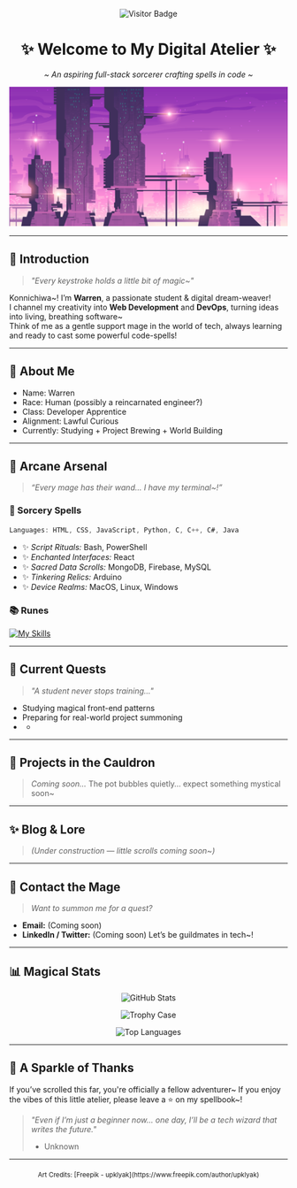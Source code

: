 <div align="center">

![Visitor Badge](https://visitor-badge.laobi.icu/badge?page_id=wgs45.wgs45)

# ✨ Welcome to My Digital Atelier ✨  
*~ An aspiring full-stack sorcerer crafting spells in code ~*

![Banner](https://raw.githubusercontent.com/wgs45/wgs45/main/Images/Banner.jpg)

</div>

---

## 🌸 Introduction  
> *"Every keystroke holds a little bit of magic~"*

Konnichiwa~! I’m **Warren**, a passionate student & digital dream-weaver!  
I channel my creativity into **Web Development** and **DevOps**, turning ideas into living, breathing software~  
Think of me as a gentle support mage in the world of tech, always learning and ready to cast some powerful code-spells!

---

## 🎲 About Me  
- Name: Warren
- Race: Human (possibly a reincarnated engineer?)
- Class: Developer Apprentice
- Alignment: Lawful Curious
- Currently: Studying + Project Brewing + World Building

---

## 🧬 Arcane Arsenal

> *“Every mage has their wand... I have my terminal\~!”*

### 🧠 Sorcery Spells

```c
Languages: HTML, CSS, JavaScript, Python, C, C++, C#, Java
```

* ✨ *Script Rituals:* Bash, PowerShell
* ✨ *Enchanted Interfaces:* React
* ✨ *Sacred Data Scrolls:* MongoDB, Firebase, MySQL
* ✨ *Tinkering Relics:* Arduino
* ✨ *Device Realms:* MacOS, Linux, Windows

### 📚 Runes

[![My Skills](https://skillicons.dev/icons?i=js,html,css,react,python,c,cpp,cs,java,bash,powershell,mongodb,firebase,mysql,arduino)](https://skillicons.dev)

---

## 📖 Current Quests

> *"A student never stops training..."*

* Studying magical front-end patterns
* Preparing for real-world project summoning
* -

---

## 🧪 Projects in the Cauldron

> *Coming soon…*
> The pot bubbles quietly… expect something mystical soon\~

---

## ✨ Blog & Lore

> *(Under construction — little scrolls coming soon\~)*

---

## 💌 Contact the Mage

> *Want to summon me for a quest?*

* **Email:** (Coming soon)
* **LinkedIn / Twitter:** (Coming soon)
  Let’s be guildmates in tech\~!

---

## 📊 Magical Stats

<div align="center">

![GitHub Stats](https://github-readme-stats.vercel.app/api?username=wgs45\&show_icons=true\&theme=tokyonight)

![Trophy Case](https://github-profile-trophy.vercel.app/?username=wgs45\&theme=tokyonight)

![Top Languages](https://github-readme-stats.vercel.app/api/top-langs/?username=wgs45\&layout=compact\&theme=tokyonight)

</div>

---

## 🌸 A Sparkle of Thanks

If you’ve scrolled this far, you're officially a fellow adventurer\~
If you enjoy the vibes of this little atelier, please leave a ⭐ on my spellbook\~!

> *"Even if I’m just a beginner now… one day, I’ll be a tech wizard that writes the future."*
> - Unknown

---

<div align="center"><sub>Art Credits: [Freepik - upklyak](https://www.freepik.com/author/upklyak)</sub></div>

